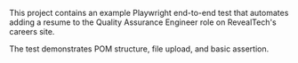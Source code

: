 This project contains an example Playwright end-to-end test that automates adding a resume to the
Quality Assurance Engineer role on RevealTech's careers site.

The test demonstrates POM structure, file upload, and basic assertion.
